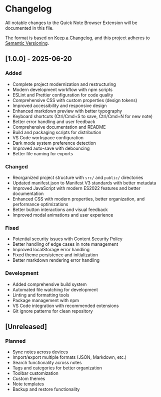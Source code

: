 # Changelog

All notable changes to the Quick Note Browser Extension will be documented in this file.

The format is based on [Keep a Changelog](https://keepachangelog.com/en/1.0.0/),
and this project adheres to [Semantic Versioning](https://semver.org/spec/v2.0.0.html).

## [1.0.0] - 2025-06-20

### Added

- Complete project modernization and restructuring
- Modern development workflow with npm scripts
- ESLint and Prettier configuration for code quality
- Comprehensive CSS with custom properties (design tokens)
- Improved accessibility and responsive design
- Enhanced markdown preview with better typography
- Keyboard shortcuts (Ctrl/Cmd+S to save, Ctrl/Cmd+N for new note)
- Better error handling and user feedback
- Comprehensive documentation and README
- Build and packaging scripts for distribution
- VS Code workspace configuration
- Dark mode system preference detection
- Improved auto-save with debouncing
- Better file naming for exports

### Changed

- Reorganized project structure with `src/` and `public/` directories
- Updated manifest.json to Manifest V3 standards with better metadata
- Improved JavaScript with modern ES2022 features and better documentation
- Enhanced CSS with modern properties, better organization, and performance optimizations
- Better button interactions and visual feedback
- Improved modal animations and user experience

### Fixed

- Potential security issues with Content Security Policy
- Better handling of edge cases in note management
- Improved localStorage error handling
- Fixed theme persistence and initialization
- Better markdown rendering error handling

### Development

- Added comprehensive build system
- Automated file watching for development
- Linting and formatting tools
- Package management with npm
- VS Code integration with recommended extensions
- Git ignore patterns for clean repository

## [Unreleased]

### Planned

- Sync notes across devices
- Import/export multiple formats (JSON, Markdown, etc.)
- Search functionality across notes
- Tags and categories for better organization
- Toolbar customization
- Custom themes
- Note templates
- Backup and restore functionality
